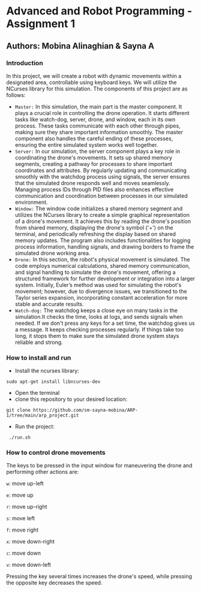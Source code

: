 # Advanced and Robot Programming - Assignment 1 #
## Authors: Mobina Alinaghian & Sayna A ##

### Introduction ###
In this project, we will create a robot with dynamic movements within a designated area, controllable using keyboard keys. We will utilize the NCurses library for this simulation. The components of this project are as follows:
- `Master:` In this simulation, the main part is the master component. It plays a crucial role in controlling the drone operation. It starts different tasks like watch-dog, server, drone, and window, each in its own process. These tasks communicate with each other through pipes, making sure they share important information smoothly. The master component also handles the careful ending of these processes, ensuring the entire simulated system works well together.
- `Server:` In our simulation, the server component plays a key role in coordinating the drone's movements. It sets up shared memory segments, creating a pathway for processes to share important coordinates and attributes. By regularly updating and communicating smoothly with the watchdog process using signals, the server ensures that the simulated drone responds well and moves seamlessly. Managing process IDs through PID files also enhances effective communication and coordination between processes in our simulated environment.
- `Window:` The window code initializes a shared memory segment and utilizes the NCurses library to create a simple graphical representation of a drone's movement. It achieves this by reading the drone's position from shared memory, displaying the drone's symbol ('+') on the terminal, and periodically refreshing the display based on shared memory updates. The program also includes functionalities for logging process information, handling signals, and drawing borders to frame the simulated drone working area.
- `Drone:` In this section, the robot's physical movement is simulated. The code employs numerical calculations, shared memory communication, and signal handling to simulate the drone's movement, offering a structured framework for further development or integration into a larger system. Initially, Euler’s method was used for simulating the robot's movement; however, due to divergence issues, we transitioned to the Taylor series expansion, incorporating constant acceleration for more stable and accurate results.
- `Watch-dog:` The watchdog keeps a close eye on many tasks in the simulation.It checks the time, looks at logs, and sends signals when needed. If we don't press any keys for a set time, the watchdog gives us a message. It keeps checking processes regularly. If things take too long, it stops them to make sure the simulated drone system stays reliable and strong.

### How to install and run ###
- Install the ncurses library:
```console
sudo apt-get install libncurses-dev
```
- Open the terminal
- clone this repository to your desired location:
<pre><code>git clone https://github.com/sm-sayna-mobina/ARP-1/tree/main/arp_project.git </code></pre>
- Run the project:
 <pre><code> ./run.sh </code></pre>

### How to control drone movements ###
The keys to be pressed in the input window for maneuvering the drone and performing other actions are:

`w`: move up-left

`e`: move up

`r`: move up-right

`s`: move left

`f`: move right

`x`: move down-right

`c`: move down

`v`: move down-left

Pressing the key several times increases the drone's speed, while pressing the opposite key decreases the speed.
